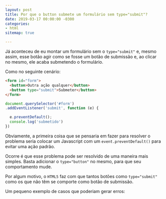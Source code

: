 ```yaml
---
layout: post
title: Por que o button submete um formulário sem type="submit"?
date: 2019-03-17 00:00:00 -0300
categories:
- html
sitemap: true

---
```

Já aconteceu de eu montar um formulário sem o `type="submit"` e, mesmo assim, esse botão agir como se fosse um botão de submissão e, ao clicar no mesmo, ele acaba submetendo o formulário.

Como no seguinte cenário:

```html
<form id="form">
  <button>Outra ação qualquer</button>
  <button type="submit">Submeter</button>
</form>
```

```javascript
document.querySelector('#form')
.addEventListener('submit', function (e) {

  e.preventDefault();
  console.log('submetido')
})
```

Obviamente, a primeira coisa que se pensaria em fazer para resolver o problema seria colocar um Javascript com um `event.preventDefault()` para evitar uma ação padrão.

Ocorre é que esse problema pode ser resolvido de uma maneira mais simples. Basta adicionar o `type="button"` no mesmo, para que seu comportamento mude.

Por algum motivo, o `HTML5` faz com que tantos botões como `type="submit"` como os que não têm se comporte como botão de submissão.

Um pequeno exemplo de casos que poderiam gerar erros:
